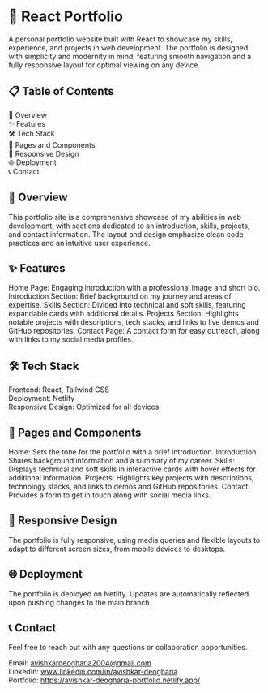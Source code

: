 # 📌 React Portfolio
A personal portfolio website built with React to showcase my skills, experience, and projects in web development. The portfolio is designed with simplicity and modernity in mind, featuring smooth navigation and a fully responsive layout for optimal viewing on any device.

## 📋 Table of Contents
📌 Overview
<br/>
✨ Features <br/>
🛠️ Tech Stack <br/>
📄 Pages and Components <br/>
📱 Responsive Design <br/>
🌐 Deployment <br/>
📞 Contact

## 📌 Overview
This portfolio site is a comprehensive showcase of my abilities in web development, with sections dedicated to an introduction, skills, projects, and contact information. The layout and design emphasize clean code practices and an intuitive user experience.


## ✨ Features
Home Page: Engaging introduction with a professional image and short bio.
Introduction Section: Brief background on my journey and areas of expertise.
Skills Section: Divided into technical and soft skills, featuring expandable cards with additional details.
Projects Section: Highlights notable projects with descriptions, tech stacks, and links to live demos and GitHub repositories.
Contact Page: A contact form for easy outreach, along with links to my social media profiles.

## 🛠️ Tech Stack
Frontend: React, Tailwind CSS <br/>
Deployment:  Netlify <br/>
Responsive Design: Optimized for all devices

## 📄 Pages and Components
Home: Sets the tone for the portfolio with a brief introduction.
Introduction: Shares background information and a summary of my career.
Skills: Displays technical and soft skills in interactive cards with hover effects for additional information.
Projects: Highlights key projects with descriptions, technology stacks, and links to demos and GitHub repositories.
Contact: Provides a form to get in touch along with social media links.

## 📱 Responsive Design
The portfolio is fully responsive, using media queries and flexible layouts to adapt to different screen sizes, from mobile devices to desktops.


## 🌐 Deployment
The portfolio is deployed on Netlify. Updates are automatically reflected upon pushing changes to the main branch.

## 📞 Contact
Feel free to reach out with any questions or collaboration opportunities.

Email: avishkardeogharia2004@gmail.com <br/>
LinkedIn: www.linkedin.com/in/avishkar-deogharia <br/>
Portfolio: https://avishkar-deogharia-portfolio.netlify.app/
